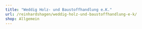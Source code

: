 ```yaml
---
title: "Weddig Holz- und Baustoffhandlung e.K."
url: /reinhardshagen/weddig-holz-und-baustoffhandlung-e-k/
shop: Allgemein
---
```


